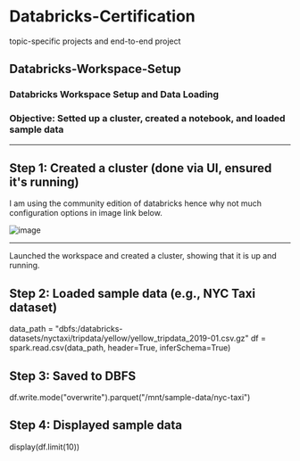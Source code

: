 # Databricks-Certification
topic-specific projects and end-to-end project



## Databricks-Workspace-Setup
### Databricks Workspace Setup and Data Loading
### Objective: Setted up a cluster, created a notebook, and loaded sample data

***

## Step 1: Created a cluster (done via UI, ensured it's running)
I am using the community edition of databricks hence why not much configuration options in image link below.

![image](https://github.com/user-attachments/assets/26af636f-ddae-4945-8772-713b184f2338)



--- 

Launched the workspace and created a cluster, showing that it is up and running.



## Step 2: Loaded sample data (e.g., NYC Taxi dataset)
data_path = "dbfs:/databricks-datasets/nyctaxi/tripdata/yellow/yellow_tripdata_2019-01.csv.gz"
df = spark.read.csv(data_path, header=True, inferSchema=True)


## Step 3: Saved to DBFS
df.write.mode("overwrite").parquet("/mnt/sample-data/nyc-taxi")



## Step 4: Displayed sample data
display(df.limit(10))
